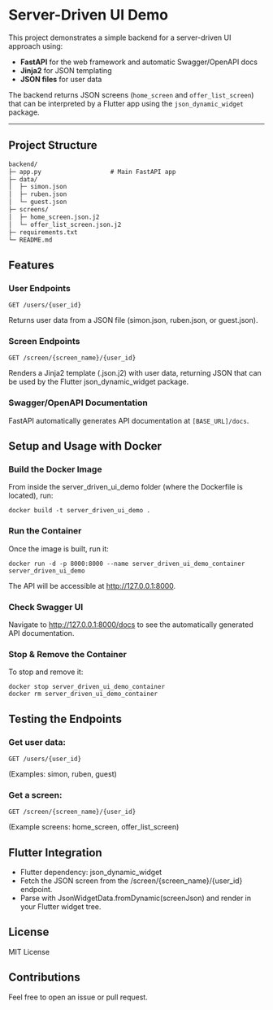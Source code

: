 # Server-Driven UI Demo

This project demonstrates a simple backend for a server-driven UI approach using:

- **FastAPI** for the web framework and automatic Swagger/OpenAPI docs  
- **Jinja2** for JSON templating  
- **JSON files** for user data  

The backend returns JSON screens (`home_screen` and `offer_list_screen`) that can be interpreted by a Flutter app using the `json_dynamic_widget` package.

---

## Project Structure

```txt
backend/
├─ app.py                   # Main FastAPI app
├─ data/
│  ├─ simon.json
│  ├─ ruben.json
│  └─ guest.json
├─ screens/
│  ├─ home_screen.json.j2
│  └─ offer_list_screen.json.j2
├─ requirements.txt
└─ README.md
```

## Features

### User Endpoints

    GET /users/{user_id}

Returns user data from a JSON file (simon.json, ruben.json, or guest.json).

### Screen Endpoints

    GET /screen/{screen_name}/{user_id}

Renders a Jinja2 template (.json.j2) with user data, returning JSON that can be used by the Flutter json_dynamic_widget package.

### Swagger/OpenAPI Documentation

FastAPI automatically generates API documentation at `[BASE_URL]/docs`.

## Setup and Usage with Docker

### Build the Docker Image

From inside the server_driven_ui_demo folder (where the Dockerfile is located), run:

    docker build -t server_driven_ui_demo .

### Run the Container

Once the image is built, run it:

    docker run -d -p 8000:8000 --name server_driven_ui_demo_container server_driven_ui_demo

The API will be accessible at http://127.0.0.1:8000.

### Check Swagger UI

Navigate to http://127.0.0.1:8000/docs to see the automatically generated API documentation.

### Stop & Remove the Container

To stop and remove it:

    docker stop server_driven_ui_demo_container
    docker rm server_driven_ui_demo_container

## Testing the Endpoints

### Get user data:

    GET /users/{user_id}

(Examples: simon, ruben, guest)

### Get a screen:

    GET /screen/{screen_name}/{user_id}

(Example screens: home_screen, offer_list_screen)

## Flutter Integration

- Flutter dependency: json_dynamic_widget
- Fetch the JSON screen from the /screen/{screen_name}/{user_id} endpoint.
- Parse with JsonWidgetData.fromDynamic(screenJson) and render in your Flutter widget tree.

## License

MIT License

## Contributions

Feel free to open an issue or pull request.

